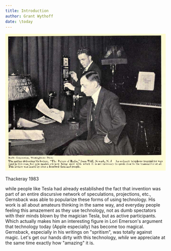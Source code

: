 ```yaml
---
title: Introduction
author: Grant Wythoff
date: \today
---
```


![](images/hugo_broadcasting.tiff)

<!-- Glass light bulbs filled with argon gas in order to detect telegraph messages flowing through the air. The sheer alchemy of these apparatuses by the modern eye... -->Thackeray 1983

while people like Tesla had already established the fact that invention was part of an entire discursive network of speculations, projections, etc., Gernsback was able to popularize these forms of using technology.  His work is all about amateurs thinking in the same way, and everyday people feeling this amazement as they use technology, not as dumb spectators with their minds blown by the magician Tesla, but as active participants.  Which actually makes him an interesting figure in Lori Emerson's argument that technology today (Apple especially) has become too magical.  Gernsback, especially in his writings on "spritism", was totally against magic.  Let's get our hands dirty with this technology, *while* we appreciate at the same time exactly how "amazing" it is.